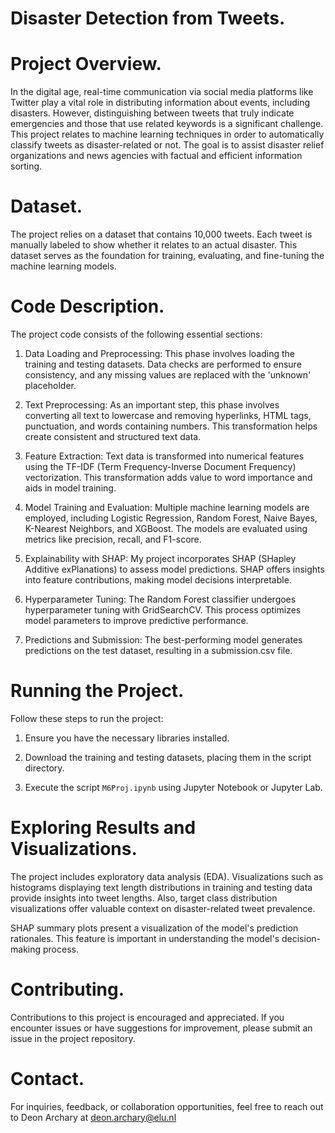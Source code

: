 # Disaster Detection from Tweets.

# Project Overview.

In the digital age, real-time communication via social media platforms like Twitter play a vital role in distributing information about events, including disasters. However, distinguishing between tweets that truly indicate emergencies and those that use related keywords is a significant challenge. This project relates to machine learning techniques in order to automatically classify tweets as disaster-related or not. The goal is to assist disaster relief organizations and news agencies with factual and efficient information sorting.


# Dataset.

The project relies on a dataset that contains 10,000 tweets. Each tweet is manually labeled to show whether it relates to an actual disaster. This dataset serves as the foundation for training, evaluating, and fine-tuning the machine learning models.


# Code Description.

The project code consists of the following essential sections:

1. Data Loading and Preprocessing: This phase involves loading the training and testing datasets. Data checks are performed to ensure consistency, and any missing values are replaced with the 'unknown' placeholder.

2. Text Preprocessing: As an important step, this phase involves converting all text to lowercase and removing hyperlinks, HTML tags, punctuation, and words containing numbers. This transformation helps create consistent and structured text data.

3. Feature Extraction: Text data is transformed into numerical features using the TF-IDF (Term Frequency-Inverse Document Frequency) vectorization. This transformation adds value to word importance and aids in model training.

4. Model Training and Evaluation: Multiple machine learning models are employed, including Logistic Regression, Random Forest, Naive Bayes, K-Nearest Neighbors, and XGBoost. The models are evaluated using metrics like precision, recall, and F1-score.

5. Explainability with SHAP: My project incorporates SHAP (SHapley Additive exPlanations) to assess model predictions. SHAP offers insights into feature contributions, making model decisions interpretable.

6. Hyperparameter Tuning: The Random Forest classifier undergoes hyperparameter tuning with GridSearchCV. This process optimizes model parameters to improve predictive performance.

7. Predictions and Submission: The best-performing model generates predictions on the test dataset, resulting in a submission.csv file.


# Running the Project.

Follow these steps to run the project:

1. Ensure you have the necessary libraries installed.

2. Download the training and testing datasets, placing them in the script directory.

3. Execute the script `M6Proj.ipynb` using Jupyter Notebook or Jupyter Lab.


# Exploring Results and Visualizations.

The project includes exploratory data analysis (EDA). Visualizations such as histograms displaying text length distributions in training and testing data provide insights into tweet lengths. Also, target class distribution visualizations offer valuable context on disaster-related tweet prevalence.

SHAP summary plots present a visualization of the model's prediction rationales. This feature is important in understanding the model's decision-making process.


# Contributing.

Contributions to this project is encouraged and appreciated. If you encounter issues or have suggestions for improvement, please submit an issue in the project repository.


# Contact.

For inquiries, feedback, or collaboration opportunities, feel free to reach out to Deon Archary at deon.archary@elu.nl

